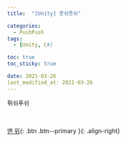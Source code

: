 ```yaml
---
title:  "[Unity] 풋쉬풋쉬" 

categories:
  - PushPush
tags:
  - [Unity, C#]

toc: true
toc_sticky: true

date: 2021-03-26
last_modified_at: 2021-03-26
---
```

퓌쉬푸쉬




<br>

[맨 위](#){: .btn .btn--primary }{: .align-right}